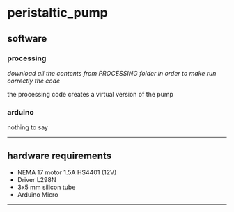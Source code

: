 # peristaltic_pump

  ## software
    
   ### processing 
       
   *download all the contents from PROCESSING folder in order to make run correctly the code*
      
   the processing code creates a virtual version of the pump 
       
   ### arduino 
   nothing to say 
   * * *

  ## hardware requirements 
 
  * NEMA 17 motor 1.5A HS4401 (12V) 
  * Driver L298N  
  * 3x5 mm silicon tube 
  * Arduino Micro 
  
  * * * 
    
 

